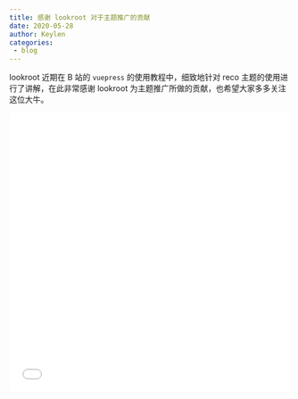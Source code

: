 ```yaml
---
title: 感谢 lookroot 对于主题推广的贡献
date: 2020-05-28
author: Keylen
categories:
 - blog
---
```


lookroot 近期在 B 站的 `vuepress` 的使用教程中，细致地针对 reco 主题的使用进行了讲解，在此非常感谢 lookroot 为主题推广所做的贡献，也希望大家多多关注这位大牛。

<iframe src="//player.bilibili.com/player.html?aid=583145008&cid=191619036&page=1&danmaku=0" allowfullscreen="allowfullscreen" width="100%" height="500" scrolling="no" frameborder="0" sandbox="allow-top-navigation allow-same-origin allow-forms allow-scripts"></iframe>